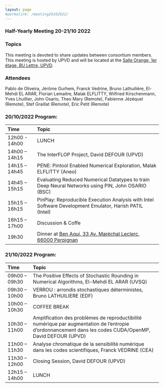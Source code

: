```yaml
---
layout: page
#permalink: /meeting20102022/
---
```

### Half-Yearly Meeting 20-21/10 2022

### Topics 

This meeting is devoted to share updates between consortium members.
This meeting is hosted by UPVD and will be located at the [Salle Orange, 1er étage, BU Lettre, UPVD](https://www.univ-perp.fr/plan-du-campus). 



### Attendees
Pablo de Oliveira, Jérôme Gurhem, Franck Vedrine, Bruno Lathuilière, El-Mehdi EL ARAR, Florian Lemaitre, Malak ELFLITTY, Wilfried Kirschenmann, Yves Lhuillier, John Osario, Theo Mary (Remote), Fabienne Jézéquel (Remote), Stef Graillat (Remote), Eric Petit (Remote)


### 20/10/2022 Program:

| Time  | Topic  |
| :------------- | :------ |
| 12h00 - 14h00 | LUNCH  |
| 14h00 – 14h15 | The InterFLOP Project, David DEFOUR (UPVD) |
| 14h15 – 14h45 | PENE: Pintool Enabled Numerical Exploration, Malak ELFLITTY (Aneo)  |   
| 14h45 – 15h15 | Evaluating Reduced Numerical Datatypes to train Deep Neural Networks using PIN, John OSARIO (BSC) |
| 15h15 – 16h15 | PinPlay: Reproducible Execution Analysis with Intel Software Development Emulator, Harish PATIL (Intel) |
| 16h15 – 17h00 | Discussion & Coffe |
| 19h30  | Dinner at [Ben Aqui, 33 Av. Maréchal Leclerc, 66000 Perpignan](https://my.matterport.com/show/?m=oDr5LVQMoth) |

###  21/10/2022 Program:

| Time  | Topic  |
| :------------- | :------ |
| 09h00 – 09h30 | The Positive Effects of Stochastic Rounding in Numerical Algorithms, El-Mehdi EL ARAR (UVSQ) |
| 09h30 – 10h00 | VERROU : arrondis stochastiques déterministes, Bruno LATHUILIERE (EDF) |
| 10h00 – 10h30 | COFFEE BREAK |
| 10h30 – 11h00 | Amplification des problèmes de reproductibilité numérique par augmentation de l’entropie d’ordonnancement dans les codes CUDA/OpenMP, David DEFOUR (UPVD) |
| 11h00 – 11h30 | Analyse chromatique de la sensibilité numérique dans les codes scientifiques, Franck VEDRINE (CEA) |  
| 11h30 – 12h00 | Closing Session, David DEFOUR (UPVD) |
| 12h15 – 14h00 | LUNCH |

